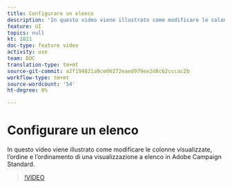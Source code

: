 ```yaml
---
title: Configurare un elenco
description: 'In questo video viene illustrato come modificare le colonne visualizzate, l’ordine e l’ordinamento di una visualizzazione a elenco in  Adobe Campaign Standard.  '
feature: UI
topics: null
kt: 1821
doc-type: feature video
activity: use
team: DOC
translation-type: tm+mt
source-git-commit: a2f194821a9ce06272eaed979ee2d8c62cccac2b
workflow-type: tm+mt
source-wordcount: '54'
ht-degree: 0%

---
```



# Configurare un elenco

In questo video viene illustrato come modificare le colonne visualizzate, l’ordine e l’ordinamento di una visualizzazione a elenco in  Adobe Campaign Standard.

>[!VIDEO](https://video.tv.adobe.com/v/25288/?quality=12)
